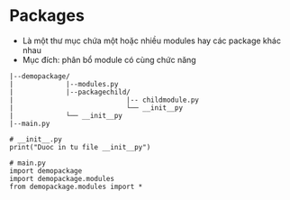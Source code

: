 # Packages

- Là một thư mục chứa một hoặc nhiều modules hay các package khác nhau
- Mục đích: phân bổ module có cùng chức năng

```
|--demopackage/
|             |--modules.py
|             |--packagechild/
|                            |-- childmodule.py
|                            └── __init__py
|             └── __init__py
|--main.py

# __init__.py
print("Duoc in tu file __init__py")

# main.py
import demopackage
import demopackage.modules
from demopackage.modules import *
```





